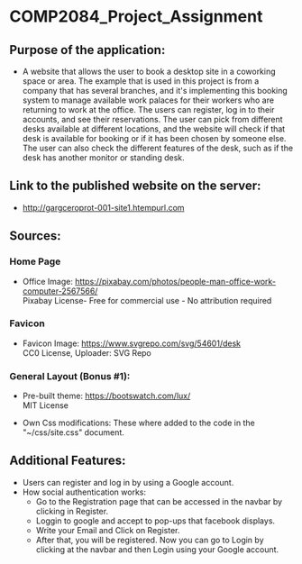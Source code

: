 # COMP2084_Project_Assignment
## Purpose of the application:
- A website that allows the user to book a desktop site in a coworking space or area. The example that is used in this project is from a company that has several branches, and it's implementing this booking system to manage available work palaces for their workers who are returning to work at the office. The users can register, log in to their accounts, and see their reservations. The user can pick from different desks available at different locations, and the website will check if that desk is available for booking or if it has been chosen by someone else. The user can also check the different features of the desk, such as if the desk has another monitor or standing desk.

## Link to the published website on the server:
- http://gargceroprot-001-site1.htempurl.com
 
## Sources:
### Home Page
- Office Image: https://pixabay.com/photos/people-man-office-work-computer-2567566/  <br />
                Pixabay License-  Free for commercial use - No attribution required
                
### Favicon
- Favicon Image: https://www.svgrepo.com/svg/54601/desk <br />
                CC0 License, Uploader: SVG Repo
            
### General Layout (Bonus #1):            
- Pre-built theme:  https://bootswatch.com/lux/ <br />
                 MIT License
                
- Own Css modifications: These where added to the code in the "~/css/site.css" document. <br />

## Additional Features:
- Users can register and log in by using a Google account.
- How social authentication works:
  - Go to the Registration page that can be accessed in the navbar by clicking in Register.
  - Loggin to google and accept to pop-ups that facebook displays.
  - Write your Email and Click on Register.
  - After that, you will be registered. Now you can go to Login by clicking at the navbar and then Login using your Google account.


